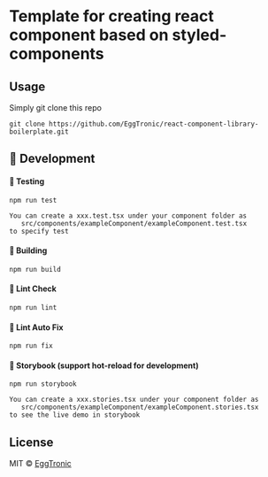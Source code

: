 # Template for creating react component based on styled-components

## Usage
Simply git clone this repo
```
git clone https://github.com/EggTronic/react-component-library-boilerplate.git
```

## 🔨 Development

#### 🧪 Testing

`npm run test`

```
You can create a xxx.test.tsx under your component folder as 
   src/components/exampleComponent/exampleComponent.test.tsx
to specify test
```

#### 🔧 Building

`npm run build`

#### 🔧 Lint Check

`npm run lint`

#### 🔧 Lint Auto Fix

`npm run fix`

#### 🔖 Storybook (support hot-reload for development)

`npm run storybook`

```
You can create a xxx.stories.tsx under your component folder as 
   src/components/exampleComponent/exampleComponent.stories.tsx
to see the live demo in storybook
```

## License

MIT © [EggTronic](https://github.com/eggtronic)
